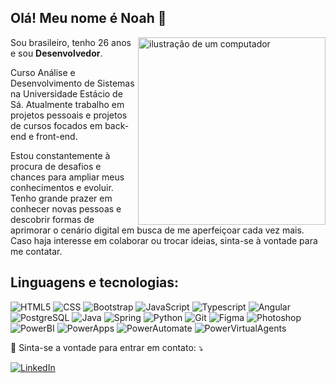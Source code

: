 ## Olá! Meu nome é <strong>Noah</strong> 👋

<img src="https://raw.githubusercontent.com/MicaelliMedeiros/micaellimedeiros/master/image/computer-illustration.png" alt="ilustração de um computador" min-width="300px" max-width="300px" width="300px" align="right">

<p align="left"> 
  Sou brasileiro, tenho 26 anos e sou <strong>Desenvolvedor</strong>.

Curso Análise e Desenvolvimento de Sistemas na Universidade Estácio de Sá. Atualmente trabalho em projetos pessoais e projetos de cursos focados em back-end e front-end.

Estou constantemente à procura de desafios e chances para ampliar meus conhecimentos e evoluir. Tenho grande prazer em conhecer novas pessoas e descobrir formas de aprimorar o cenário digital em busca de me aperfeiçoar cada vez mais. Caso haja interesse em colaborar ou trocar ideias, sinta-se à vontade para me contatar. 

<h2 align="left">
Linguagens e tecnologias:
</h2>

![HTML5](https://img.shields.io/badge/HTML5-E34F26?style=for-the-badge&logo=html5&logoColor=white)
![CSS](https://img.shields.io/badge/CSS3-1572B6?style=for-the-badge&logo=css3&logoColor=white)
![Bootstrap](https://img.shields.io/badge/Bootstrap-563D7C?style=for-the-badge&logo=bootstrap&logoColor=white)
![JavaScript](https://img.shields.io/badge/JavaScript-F7DF1E?style=for-the-badge&logo=javascript&logoColor=black)
![Typescript](https://img.shields.io/badge/TypeScript-007ACC?style=for-the-badge&logo=typescript&logoColor=white)
![Angular](https://img.shields.io/badge/Angular-DD1100?style=for-the-badge&logo=angular&logoColor=white)
![PostgreSQL](https://img.shields.io/badge/PostgreSQL-4169E1?style=for-the-badge&logo=postgresql&logoColor=white)
![Java](https://img.shields.io/badge/Java-ED8B00?style=for-the-badge&logo=java&logoColor=white)
![Spring](https://img.shields.io/badge/spring-6DB33F?style=for-the-badge&logo=spring&logoColor=white)
![Python](https://img.shields.io/badge/python-3776AB?style=for-the-badge&logo=python&logoColor=white)
![Git](https://img.shields.io/badge/Git-E34F26?style=for-the-badge&logo=git&logoColor=white)
![Figma](https://img.shields.io/badge/Figma-A5CD39?style=for-the-badge&logo=figma&logoColor=white)
![Photoshop](https://img.shields.io/badge/photoshop-31A8FF?style=for-the-badge&logo=adobephotoshop&logoColor=white)
![PowerBI](https://img.shields.io/badge/power%20bi-F2C811?style=for-the-badge&logo=powerbi&logoColor=white)
![PowerApps](https://img.shields.io/badge/power%20apps-742774?style=for-the-badge&logo=powerapps&logoColor=white)
![PowerAutomate](https://img.shields.io/badge/power%20automate-0066FF?style=for-the-badge&logo=powerautomate&logoColor=white)
![PowerVirtualAgents](https://img.shields.io/badge/power%20virtual%20agents-0B556A?style=for-the-badge&logo=powervirtualagents&logoColor=white)


<p align="left">
  💌 Sinta-se a vontade para entrar em contato: ⤵️
</p>

<a href="https://www.linkedin.com/in/noah-lopes-nunes/" title="LinkedIn" target="_blank">
<img src="https://img.shields.io/badge/LinkedIn-0077B5?style=for-the-badge&logo=linkedin&logoColor=white" alt="LinkedIn"/></a>
